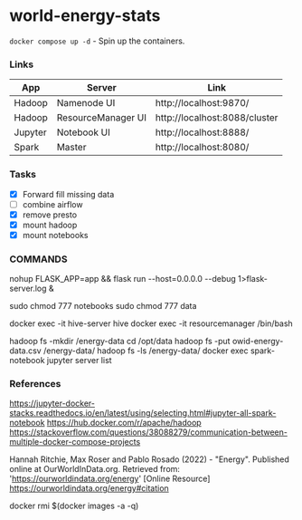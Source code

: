 # world-energy-stats

`docker compose up -d` - Spin up the containers.

### Links

| App     | Server             | Link                          |
| ------- | ------------------ | ----------------------------- |
| Hadoop  | Namenode UI        | http://localhost:9870/        |
| Hadoop  | ResourceManager UI | http://localhost:8088/cluster |
| Jupyter | Notebook UI        | http://localhost:8888/        |
| Spark   | Master             | http://localhost:8080/        |


### Tasks

- [x] Forward fill missing data
- [ ] combine airflow
- [x] remove presto
- [x] mount hadoop
- [x] mount notebooks

### COMMANDS

nohup FLASK_APP=app && flask run --host=0.0.0.0  --debug 1>flask-server.log &


sudo chmod 777 notebooks
sudo chmod 777 data

docker exec -it hive-server hive
docker exec -it resourcemanager /bin/bash

hadoop fs -mkdir /energy-data
cd /opt/data
hadoop fs -put owid-energy-data.csv /energy-data/
hadoop fs -ls /energy-data/
docker exec spark-notebook jupyter server list

### References


https://jupyter-docker-stacks.readthedocs.io/en/latest/using/selecting.html#jupyter-all-spark-notebook
https://hub.docker.com/r/apache/hadoop
https://stackoverflow.com/questions/38088279/communication-between-multiple-docker-compose-projects


Hannah Ritchie, Max Roser and Pablo Rosado (2022) - "Energy". Published online at OurWorldInData.org. Retrieved from: 'https://ourworldindata.org/energy' [Online Resource]
https://ourworldindata.org/energy#citation


docker rmi $(docker images -a -q)
